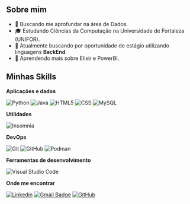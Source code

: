 ## Sobre mim

- 🤔 Buscando me aprofundar na área de Dados.
- 🎓 Estudando Ciências da Computação na Universidade de Fortaleza (UNIFOR).
- 💼 Atualmente buscando por oportunidade de estágio utilizando linguagens **BackEnd**.
- 🌱 Aprendendo mais sobre Elixir e PowerBI.

## Minhas Skills

**Aplicações e dados**

![Python](https://img.shields.io/badge/Python-333333?style=flat&logo=Python&logoColor=00599C)
![Java](https://img.shields.io/badge/Java-333333?style=flat&logo=Java)
![HTML5](https://img.shields.io/badge/-HTML5-333333?style=flat&logo=HTML5)
![CSS](https://img.shields.io/badge/-CSS-333333?style=flat&logo=CSS3&logoColor=1572B6)
![MySQL](https://img.shields.io/badge/-MySQL-333333?style=flat&logo=mysql)

**Utilidades**

![Insomnia](https://img.shields.io/badge/-Insomnia-333333?style=flat&logo=insomnia)

**DevOps**

![Git](https://img.shields.io/badge/-Git-333333?style=flat&logo=git)
![GitHub](https://img.shields.io/badge/-GitHub-333333?style=flat&logo=github)
![Podman](https://img.shields.io/badge/-Podman-333333?style=flat&logo=podman)

**Ferramentas de desenvolvimento**

![Visual Studio Code](https://img.shields.io/badge/-Visual%20Studio%20Code-333333?style=flat&logo=visual-studio-code&logoColor=007ACC)

**Onde me encontrar**

[![Linkedin](https://img.shields.io/badge/-LinkedIn-blue?style=flat-square&logo=Linkedin&logoColor=white&link=https://www.linkedin.com/in/ian-lucas-s-cesar/)](https://www.linkedin.com/in/ian-lucas-s-cesar/)
[![Gmail Badge](https://img.shields.io/badge/-iansantoscesar@gmail.com-006bed?style=flat-square&logo=Gmail&logoColor=white&link=mailto:iansantoscesar@gmail.com)](mailto:iansantoscesar@gmail.com)
[![GitHub](https://img.shields.io/github/followers/Ian-LS-Cesar?label=follow&style=social)](https://github.com/Ian-LS-Cesar)
